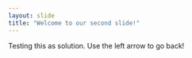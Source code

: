 ```yaml
---
layout: slide
title: "Welcome to our second slide!"
---
```

Testing this as solution.
Use the left arrow to go back!
